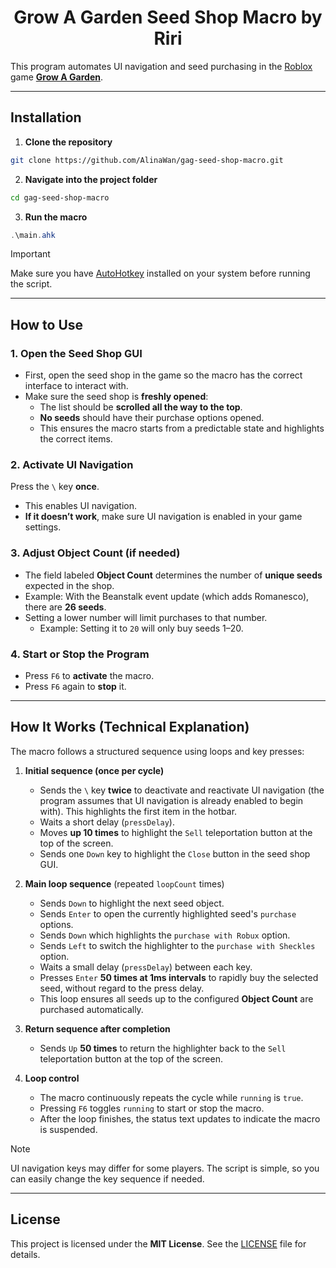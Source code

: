 <div align="center">
  <h1>Grow A Garden Seed Shop Macro by Riri</h1>
</div>

This program automates UI navigation and seed purchasing in the [Roblox](https://corp.roblox.com) game [**Grow A Garden**](https://www.roblox.com/games/126884695634066/Grow-a-Garden).

---

## Installation

1. **Clone the repository**  
```bash
git clone https://github.com/AlinaWan/gag-seed-shop-macro.git
````

2. **Navigate into the project folder**

```bash
cd gag-seed-shop-macro
```

3. **Run the macro**

```powershell
.\main.ahk
```

> [!IMPORTANT]
> Make sure you have [AutoHotkey](https://www.autohotkey.com/) installed on your system before running the script.

---

## How to Use

### 1. Open the Seed Shop GUI
- First, open the seed shop in the game so the macro has the correct interface to interact with.  
- Make sure the seed shop is **freshly opened**:  
  - The list should be **scrolled all the way to the top**.  
  - **No seeds** should have their purchase options opened.  
  - This ensures the macro starts from a predictable state and highlights the correct items.

### 2. Activate UI Navigation
Press the `\` key **once**.  
- This enables UI navigation.  
- **If it doesn’t work**, make sure UI navigation is enabled in your game settings.

### 3. Adjust Object Count (if needed)
- The field labeled **Object Count** determines the number of **unique seeds** expected in the shop.  
- Example: With the Beanstalk event update (which adds Romanesco), there are **26 seeds**.  
- Setting a lower number will limit purchases to that number.  
  - Example: Setting it to `20` will only buy seeds 1–20.  

### 4. Start or Stop the Program
- Press `F6` to **activate** the macro.  
- Press `F6` again to **stop** it.  

---

## How It Works (Technical Explanation)

The macro follows a structured sequence using loops and key presses:

1. **Initial sequence (once per cycle)**  
   - Sends the `\` key **twice** to deactivate and reactivate UI navigation (the program assumes that UI navigation is already enabled to begin with). This highlights the first item in the hotbar.  
   - Waits a short delay (`pressDelay`).  
   - Moves **up 10 times** to highlight the `Sell` teleportation button at the top of the screen.  
   - Sends one `Down` key to highlight the `Close` button in the seed shop GUI.  

2. **Main loop sequence** (repeated `loopCount` times)  
   - Sends `Down` to highlight the next seed object.  
   - Sends `Enter` to open the currently highlighted seed's `purchase` options.  
   - Sends `Down` which highlights the `purchase with Robux` option.  
   - Sends `Left` to switch the highlighter to the `purchase with Sheckles` option.  
   - Waits a small delay (`pressDelay`) between each key.  
   - Presses `Enter` **50 times at 1ms intervals** to rapidly buy the selected seed, without regard to the press delay.  
   - This loop ensures all seeds up to the configured **Object Count** are purchased automatically.  

3. **Return sequence after completion**  
   - Sends `Up` **50 times** to return the highlighter back to the `Sell` teleportation button at the top of the screen.

4. **Loop control**  
   - The macro continuously repeats the cycle while `running` is `true`.  
   - Pressing `F6` toggles `running` to start or stop the macro.  
   - After the loop finishes, the status text updates to indicate the macro is suspended.

> [!NOTE]
> UI navigation keys may differ for some players. The script is simple, so you can easily change the key sequence if needed.

---

## License

This project is licensed under the **MIT License**. See the [LICENSE](LICENSE) file for details.
